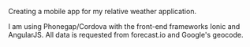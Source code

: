 Creating a mobile app for my relative weather application.

I am using Phonegap/Cordova with the front-end frameworks Ionic and AngularJS.
All data is requested from forecast.io and Google's geocode.
